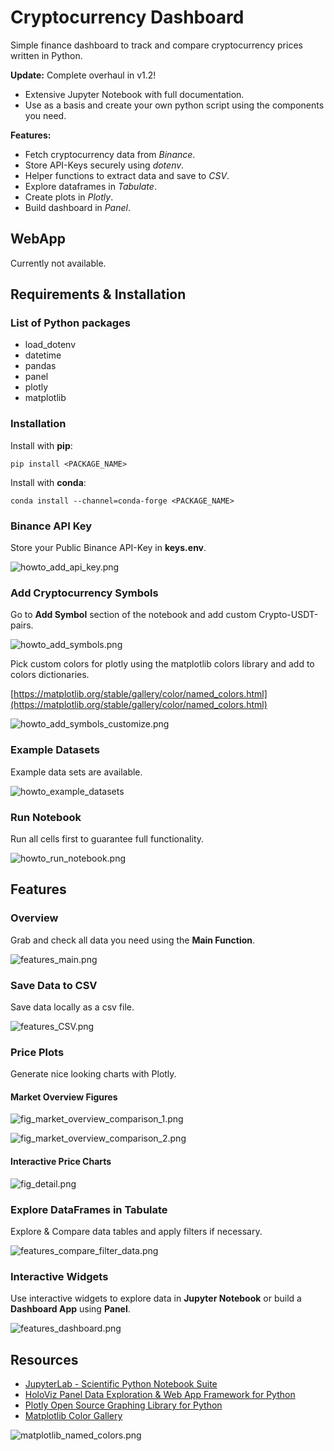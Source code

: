 # Cryptocurrency Dashboard

Simple finance dashboard to track and compare cryptocurrency prices written in Python. 

**Update:**
Complete overhaul in v1.2!
- Extensive Jupyter Notebook with full documentation.
- Use as a basis and create your own python script using the components you need.  

**Features:**
- Fetch cryptocurrency data from *Binance*.
- Store API-Keys securely using *dotenv*.
- Helper functions to extract data and save to *CSV*.
- Explore dataframes in *Tabulate*.
- Create plots in *Plotly*. 
- Build dashboard in *Panel*.

## WebApp

Currently not available.

## Requirements & Installation

### List of Python packages

- load_dotenv
- datetime
- pandas
- panel
- plotly
- matplotlib

### Installation

Install with **pip**:

``pip install <PACKAGE_NAME>``

Install with **conda**:

``conda install --channel=conda-forge <PACKAGE_NAME>``

### Binance API Key

Store your Public Binance API-Key in **keys.env**. 

![howto_add_api_key.png](https://raw.githubusercontent.com/kuranez/Krypto-Dashboard/refs/heads/v.1.2/screenshots/howto_add_api_key.png)

### Add Cryptocurrency Symbols

Go to **Add Symbol** section of the notebook and add custom Crypto-USDT-pairs.

![howto_add_symbols.png](https://raw.githubusercontent.com/kuranez/Krypto-Dashboard/refs/heads/v.1.2/screenshots/howto_add_symbols.png)

Pick custom colors for plotly using the matplotlib colors library and add to colors dictionaries. 

[https://matplotlib.org/stable/gallery/color/named_colors.html](https://matplotlib.org/stable/gallery/color/named_colors.html)

![howto_add_symbols_customize.png](https://raw.githubusercontent.com/kuranez/Krypto-Dashboard/refs/heads/v.1.2/screenshots/howto_add_symbols_customize.png)


### Example Datasets

Example data sets are available.

![howto_example_datasets](https://raw.githubusercontent.com/kuranez/Krypto-Dashboard/refs/heads/v.1.2/screenshots/howto_example_datasets.png)

### Run Notebook

Run all cells first to guarantee full functionality.

![howto_run_notebook.png](https://raw.githubusercontent.com/kuranez/Krypto-Dashboard/refs/heads/v.1.2/screenshots/howto_run_notebook.png)

## Features

### Overview 

Grab and check all data you need using the **Main Function**. 

![features_main.png](https://raw.githubusercontent.com/kuranez/Krypto-Dashboard/refs/heads/v.1.2/screenshots/features_main.png)

### Save Data to CSV

Save data locally as a csv file.

![features_CSV.png](https://raw.githubusercontent.com/kuranez/Krypto-Dashboard/refs/heads/v.1.2/screenshots/features_CSV.png)

### Price Plots

Generate nice looking charts with Plotly.

#### Market Overview Figures

![fig_market_overview_comparison_1.png](https://raw.githubusercontent.com/kuranez/Krypto-Dashboard/refs/heads/v.1.2/screenshots/fig_market_overview_comparison_1.png)

![fig_market_overview_comparison_2.png](https://raw.githubusercontent.com/kuranez/Krypto-Dashboard/refs/heads/v.1.2/screenshots/fig_market_overview_comparison_2.png)

#### Interactive Price Charts

![fig_detail.png](https://raw.githubusercontent.com/kuranez/Krypto-Dashboard/refs/heads/v.1.2/screenshots/fig_detail.png)

### Explore DataFrames in Tabulate

Explore & Compare data tables and apply filters if necessary.

![features_compare_filter_data.png](https://raw.githubusercontent.com/kuranez/Krypto-Dashboard/refs/heads/v.1.2/screenshots/features_compare_filter_data.png)

### Interactive Widgets

Use interactive widgets to explore data in **Jupyter Notebook** or build a **Dashboard App** using **Panel**. 

![features_dashboard.png](https://raw.githubusercontent.com/kuranez/Krypto-Dashboard/refs/heads/v.1.2/screenshots/features_dashboard.png)

## Resources

- [JupyterLab - Scientific Python Notebook Suite](https://jupyter.org/)
- [HoloViz Panel Data Exploration & Web App Framework for Python](https://panel.holoviz.org/index.html)
- [Plotly Open Source Graphing Library for Python](https://plotly.com/python/)
- [Matplotlib Color Gallery](https://matplotlib.org/stable/gallery/color/named_colors.html)

![matplotlib_named_colors.png](https://raw.githubusercontent.com/kuranez/Krypto-Dashboard/refs/heads/v.1.2/screenshots/matplotlib_named_colors.png)
